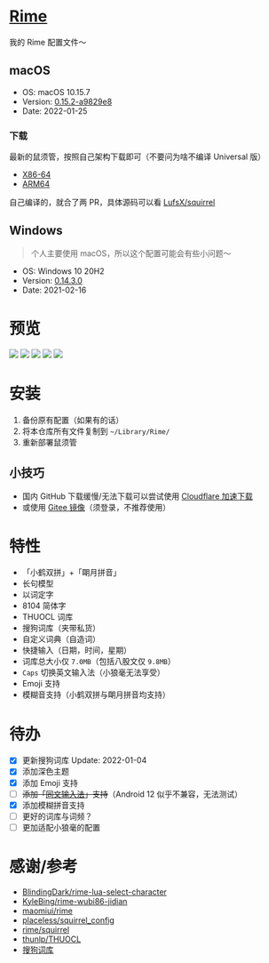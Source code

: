 # [Rime](https://github.com/LufsX/rime)

我的 Rime 配置文件～

## macOS

- OS: macOS 10.15.7
- Version: [0.15.2-a9829e8](https://storage.isteed.cc/MacSoftware/Squirrel)
- Date: 2022-01-25

### 下载

最新的鼠须管，按照自己架构下载即可（不要问为啥不编译 Universal 版）

- [X86-64](https://cdn.isteed.cc/file/squirrel/Squirrel-0.15.2-a9829e8-x86.pkg)
- [ARM64](https://cdn.isteed.cc/file/squirrel/Squirrel-0.15.2-a9829e8-arm64.pkg)

自己编译的，就合了两 PR，具体源码可以看 [LufsX/squirrel](https://github.com/LufsX/squirrel)

## Windows

> 个人主要使用 macOS，所以这个配置可能会有些小问题～

- OS: Windows 10 20H2
- Version: [0.14.3.0](https://github.com/rime/weasel/releases/download/0.14.3/weasel-0.14.3.0-installer.exe)
- Date: 2021-02-16

# 预览

![](https://cdn.isteed.cc/img/rime/p1.png)
![](https://cdn.isteed.cc/img/rime/p2.png)
![](https://cdn.isteed.cc/img/rime/p3.png)
![](https://cdn.isteed.cc/img/rime/p4.png)
![](https://cdn.isteed.cc/img/rime/p5.png)

# 安装

1. 备份原有配置（如果有的话）
2. 将本仓库所有文件复制到 `~/Library/Rime/`
3. 重新部署鼠须管

## 小技巧

- 国内 GitHub 下载缓慢/无法下载可以尝试使用 [Cloudflare 加速下载](https://gh.isteed.cc/https://github.com/LufsX/rime/archive/refs/heads/master.zip)
- 或使用 [Gitee 镜像](https://gitee.com/LufsX/rime)（须登录，不推荐使用）

# 特性

- 「小鹤双拼」+「朙月拼音」
- 长句模型
- 以词定字
- 8104 简体字
- THUOCL 词库
- 搜狗词库（夹带私货）
- 自定义词典（自造词）
- 快捷输入（日期，时间，星期）
- 词库总大小仅 `7.0MB`（包括八股文仅 `9.8MB`）
- `Caps` 切换英文输入法（小狼毫无法享受）
- Emoji 支持
- 模糊音支持（小鹤双拼与朙月拼音均支持）

# 待办

- [x] 更新搜狗词库 Update: 2022-01-04
- [x] 添加深色主题
- [x] 添加 Emoji 支持
- [ ] ~~添加「[同文输入法](https://github.com/osfans/trime)」支持~~（Android 12 似乎不兼容，无法测试）
- [x] 添加模糊拼音支持
- [ ] 更好的词库与词频？
- [ ] 更加适配小狼毫的配置

# 感谢/参考

- [BlindingDark/rime-lua-select-character](https://github.com/BlindingDark/rime-lua-select-character)
- [KyleBing/rime-wubi86-jidian](https://github.com/KyleBing/rime-wubi86-jidian/)
- [maomiui/rime](https://github.com/maomiui/rime)
- [placeless/squirrel_config](https://github.com/placeless/squirrel_config)
- [rime/squirrel](https://github.com/rime/squirrel)
- [thunlp/THUOCL](https://github.com/thunlp/THUOCL)
- [搜狗词库](https://pinyin.sogou.com/dict/)
